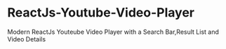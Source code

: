 # ReactJs-Youtube-Video-Player
Modern ReactJs Youteube Video Player with a Search Bar,Result List and Video Details
